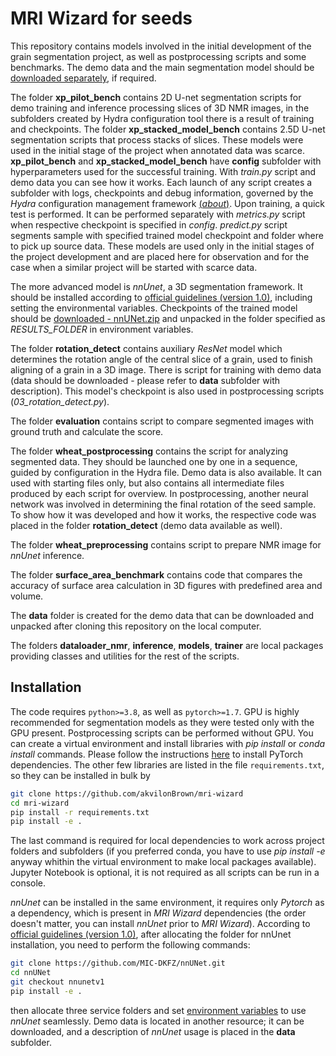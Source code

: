 # MRI Wizard for seeds
This repository contains models involved in the initial development of the grain segmentation project, as well as postprocessing scripts and some benchmarks.
The demo data and the main segmentation model should be [downloaded separately](https://ipk-cloud.ipk-gatersleben.de/s/5exapoJ7dbnzcTf), if required.

The folder **xp_pilot_bench** contains 2D U-net segmentation scripts for demo training and inference processing slices of 3D NMR images, in the subfolders created by Hydra configuration tool there is a result of training and checkpoints.
The folder **xp_stacked_model_bench** contains 2.5D U-net segmentation scripts that process stacks of slices.
These models were used in the initial stage of the project when annotated data was scarce.
**xp_pilot_bench** and **xp_stacked_model_bench** have **config** subfolder with hyperparameters used for the successful training. With *train.py* script and demo data you can see how it works. Each launch of any script creates a subfolder with logs, checkpoints and debug information, governed by the *Hydra* configuration management framework [(*about*)](https://hydra.cc/). Upon training, a quick test is performed. It can be performed separately with *metrics.py* script when respective checkpoint is specified in *config*. *predict.py* script segments sample with specified trained model checkpoint and folder where to pick up source data. These models are used only in the initial stages of the project development and are placed here for observation and for the case when a similar project will be started with scarce data.

The more advanced model is *nnUnet*, a 3D segmentation framework. It should be installed according to [official guidelines (version 1.0)](https://github.com/MIC-DKFZ/nnUNet/tree/nnunetv1/), including setting the environmental variables.
Checkpoints of the trained model should be [downloaded - nnUNet.zip](https://ipk-cloud.ipk-gatersleben.de/s/5exapoJ7dbnzcTf) and unpacked in the folder specified as *RESULTS_FOLDER* in environment variables. 

The folder **rotation_detect** contains auxiliary *ResNet* model which determines the rotation angle of the central slice of a grain, used to finish aligning of a grain in a 3D image. There is script for training with demo data (data should be downloaded - please refer to **data** subfolder with description). This model's checkpoint is also used in postprocessing scripts (*03_rotation_detect.py*).

The folder **evaluation** contains script to compare segmented images with ground truth and calculate the score.

The folder **wheat_postprocessing** contains the script for analyzing segmented data. They should be launched one by one in a sequence, guided by configuration in the Hydra file.
Demo data is also available. It can used with starting files only, but also contains all intermediate files produced by each script for overview. 
In postprocessing, another neural network was involved in determining the final rotation of the seed sample. To show how it was developed and how it works, the respective code was placed in the folder **rotation_detect** (demo data available as well).

The folder **wheat_preprocessing** contains script to prepare NMR image for *nnUnet* inference. 

The folder **surface_area_benchmark** contains code that compares the accuracy of surface area calculation in 3D figures with predefined area and volume.

The **data** folder is created for the demo data that can be downloaded and unpacked after cloning this repository on the local computer.

The folders **dataloader_nmr**, **inference**, **models**, **trainer** are local packages providing classes and utilities for the rest of the scripts.

## Installation

The code requires `python>=3.8`, as well as `pytorch>=1.7`. 
GPU is highly recommended for segmentation models as they were tested only with the GPU present. Postprocessing scripts can be performed without GPU.
You can create a virtual environment and install libraries with *pip install* or *conda install* commands. 
Please follow the instructions [here](https://pytorch.org/get-started/locally/) to install PyTorch dependencies. The other few libraries are listed in the file `requirements.txt`, so they can be installed in bulk by 
```sh
git clone https://github.com/akvilonBrown/mri-wizard
cd mri-wizard
pip install -r requirements.txt
pip install -e .
```
The last command is required for local dependencies to work across project folders and subfolders (if you preferred conda, you have to use *pip install -e* anyway whithin the virtual environment to make local packages available).
Jupyter Notebook is optional, it is not required as all scripts can be run in a console.

*nnUnet* can be installed in the same environment, it requires only *Pytorch* as a dependency, which is present in *MRI Wizard* dependencies (the order doesn't matter, you can install *nnUnet* prior to *MRI Wizard*).
According to [official guidelines (version 1.0)](https://github.com/MIC-DKFZ/nnUNet/tree/), after allocating the folder for nnUnet installation, you need to perform the following commands:

```sh
git clone https://github.com/MIC-DKFZ/nnUNet.git
cd nnUNet
git checkout nnunetv1
pip install -e .
```
then allocate three service folders and set [environment variables](https://github.com/MIC-DKFZ/nnUNet/blob/nnunetv1/documentation/setting_up_paths.md) to use *nnUnet* seamlessly.
Demo data is located in another resource; it can be downloaded, and a description of *nnUnet* usage is placed in the **data** subfolder.

